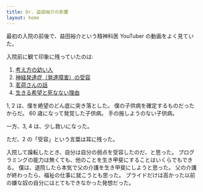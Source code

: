 ```yaml
---
title: Dr. 益田裕介の影響
layout: home
---
```

最初の入院の前後で、益田裕介という精神科医 YouTuber の動画をよく見ていた。

入院前に観て印象に残っていたのは:
1. [考え方の幼い人](https://www.youtube.com/watch?v=A-IRYSIgk-M)
2. [神経発達症（発達障害）の受容](https://www.youtube.com/watch?v=D0BsVWbEGIQ)
3. [茗荷さんの話](https://www.youtube.com/watch?v=pXriRFsuYD8&t=637s)
4. [生きる希望と死なない理由](https://www.youtube.com/watch?v=siQMR9xWKMA)

1, 2 は、僕を絶望のどん底に突き落とした。
僕の子供病を確定するものだったからだ。
60 歳になって発覚した子供病。
手の施しようのない子供病。

一方、3, 4 は、少し救いになった。

ただ、2 の「受容」という言葉は耳に残った。

入院して躁転したとき、自分は自分の弱点を受容したのだ、と思った。
プログラミングの能力は無くても、他のことを生き甲斐にすることはいくらでもできる。
僕は、退院したら本気で父の介護を生き甲斐にしようと思った。
父の介護が終わったら、福祉の仕事に就こうとも思った。
プライドだけは高かった以前の嫌な奴の自分にはとてもできなかった発想だった。
